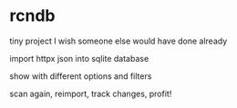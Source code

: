 # rcndb

tiny project I wish someone else would have done already

import httpx json into sqlite database

show with different options and filters

scan again, reimport, track changes, profit!
